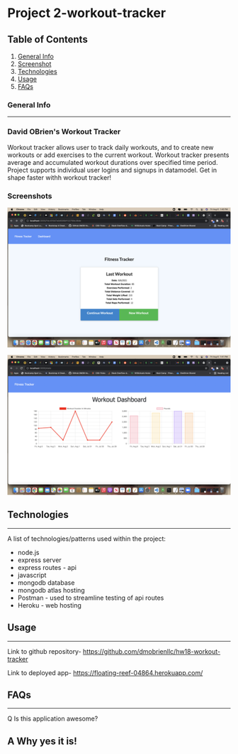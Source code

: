 # Project 2-workout-tracker

## Table of Contents
1. [General Info](#general-info)
2. [Screenshot](#screenshot)
3. [Technologies](#technologies)
4. [Usage](#usage)
5. [FAQs](#faqs)

### General Info
***
### David OBrien's Workout Tracker

Workout tracker allows user to track daily workouts, and to create new workouts or
add exercises to the current workout. Workout tracker presents average and accumulated
workout durations over specified time period. Project supports individual user logins
and signups in datamodel. Get in shape faster withh workout tracker!

### Screenshots
![Image text](./images/finished-screenshot.png)

![Image text](./images/dashboard-screenshot.png)

## Technologies
***
A list of technologies/patterns used within the project:
  * node.js
  * express server
  * express routes - api
  * javascript
  * mongodb database
  * mongodb atlas hosting
  * Postman - used to streamline testing of api routes
  * Heroku - web hosting

## Usage
***

Link to github repository- https://github.com/dmobrienllc/hw18-workout-tracker

Link to deployed app- https://floating-reef-04864.herokuapp.com/


## FAQs
***

Q Is this application awesome?

A Why yes it is!
---
